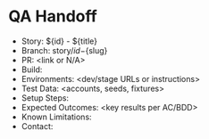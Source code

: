# QA Handoff

- Story: ${id} - ${title}
- Branch: story/${id}-${slug}
- PR: <link or N/A>
- Build: <artifact link or tag>
- Environments: <dev/stage URLs or instructions>
- Test Data: <accounts, seeds, fixtures>
- Setup Steps: <list any special setup>
- Expected Outcomes: <key results per AC/BDD>
- Known Limitations: <anything out of scope>
- Contact: <Dev owner>
